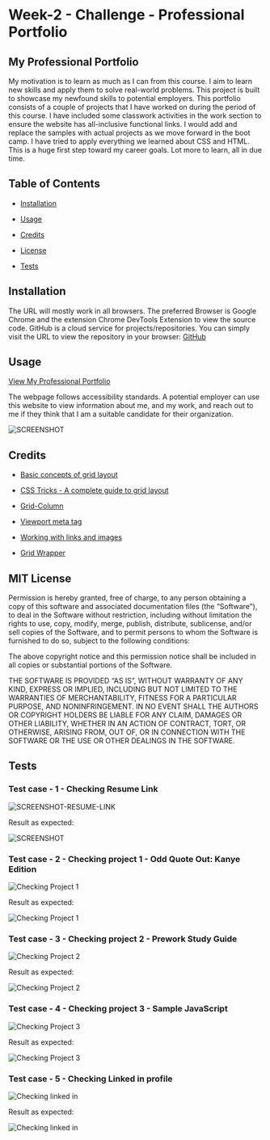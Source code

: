 # Week-2 - Challenge - Professional Portfolio

## My Professional Portfolio

My motivation is to learn as much as I can from this course. I aim to learn new skills and apply them to solve real-world problems. This project is built to showcase my newfound skills to potential employers. This portfolio consists of a couple of projects that I have worked on during the period of this course. I have included some classwork activities in the work section to ensure the website has all-inclusive functional links. I would add and replace the samples with actual projects as we move forward in the boot camp. I have tried to apply everything we learned about CSS and HTML. This is a huge first step toward my career goals. Lot more to learn, all in due time.

## Table of Contents

- [Installation](#installation)

- [Usage](#usage)

- [Credits](#credits)

- [License](#license)

- [Tests](#tests)

## Installation

The URL will mostly work in all browsers. The preferred Browser is Google Chrome and the extension Chrome DevTools Extension to view the source code. GitHub is a cloud service for projects/repositories. You can simply visit the URL to view the repository in your browser: [GitHub](https://github.com/hafsah1976/hafsah-professional-portfolio)

## Usage

[View My Professional Portfolio](https://hafsah1976.github.io/hafsah-professional-portfolio/)

The webpage follows accessibility standards. A potential employer can use this website  to view information about me, and my work, and reach out to me if they think that I am a suitable candidate for their organization.

![SCREENSHOT](assets/images/PORTFOLIO-SCREENSHOT.jpg)

## Credits

- [Basic concepts of grid layout](https://developer.mozilla.org/en-US/docs/Web/CSS/CSS_Grid_Layout/Basic_Concepts_of_Grid_Layout)

- [CSS Tricks - A complete guide to grid layout](https://css-tricks.com/snippets/css/complete-guide-grid/)

- [Grid-Column](https://developer.mozilla.org/en-US/docs/Web/CSS/grid-column)

- [Viewport meta tag](https://developer.mozilla.org/en-US/docs/Web/HTML/Viewport_meta_tag)

- [Working with links and images](https://codecoda.com/en/blog/entry/css-working-with-links-and-images)

- [Grid Wrapper](https://developer.mozilla.org/en-US/docs/Web/CSS/Layout_cookbook/Grid_wrapper)

## MIT License

Permission is hereby granted, free of charge, to any person obtaining a copy of this software and associated documentation files (the “Software”), to deal in the Software without restriction, including without limitation the rights to use, copy, modify, merge, publish, distribute, sublicense, and/or sell copies of the Software, and to permit persons to whom the Software is furnished to do so, subject to the following conditions:

The above copyright notice and this permission notice shall be included in all copies or substantial portions of the Software.

THE SOFTWARE IS PROVIDED “AS IS”, WITHOUT WARRANTY OF ANY KIND, EXPRESS OR IMPLIED, INCLUDING BUT NOT LIMITED TO THE WARRANTIES OF MERCHANTABILITY, FITNESS FOR A PARTICULAR PURPOSE, AND NONINFRINGEMENT. IN NO EVENT SHALL THE AUTHORS OR COPYRIGHT HOLDERS BE LIABLE FOR ANY CLAIM, DAMAGES OR OTHER LIABILITY, WHETHER IN AN ACTION OF CONTRACT, TORT, OR OTHERWISE, ARISING FROM, OUT OF, OR IN CONNECTION WITH THE SOFTWARE OR THE USE OR OTHER DEALINGS IN THE SOFTWARE.

## Tests

### Test case - 1 - Checking Resume Link

![SCREENSHOT-RESUME-LINK](assets/images/CHECKING-RESUME-LINK.png)

Result as expected:

![SCREENSHOT](assets/images/RESUME.png)

### Test case - 2 - Checking project 1 - Odd Quote Out: Kanye Edition

![Checking Project 1](assets/images/OQO-KE.png)

Result as expected:

![Checking Project 1](assets/images/project-1-result.png)

### Test case - 3 - Checking project 2 - Prework Study Guide

![Checking Project 2](assets/images/project-2.png)

Result as expected:

![Checking Project 2](assets/images/project-2-result.png)

### Test case - 4 - Checking project 3 - Sample JavaScript

![Checking Project 3](assets/images/project-3.png)

Result as expected:

![Checking Project 3](assets/images/project-3-result.png)

### Test case - 5 - Checking Linked in profile

![Checking linked in](assets/images/linked-in.png)

Result as expected:

![Checking linked in](assets/images/linked-in-result.png)
